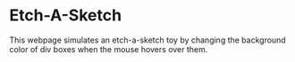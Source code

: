 
# Etch-A-Sketch

This webpage simulates an etch-a-sketch toy by changing the background color of div boxes when the mouse hovers over them.
